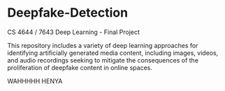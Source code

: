 # Deepfake-Detection
CS 4644 / 7643 Deep Learning - Final Project

This repository includes a variety of deep learning approaches for identifying artificially generated media content, including images, videos, and audio recordings seeking to mitigate the consequences of the proliferation of deepfake content in online spaces. 

WAHHHHH HENYA
